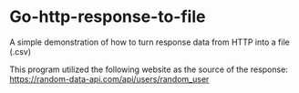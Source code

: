 # Go-http-response-to-file
A simple demonstration of how to turn response data from HTTP into a file (.csv)

This program utilized the following website as the source of the response: https://random-data-api.com/api/users/random_user

